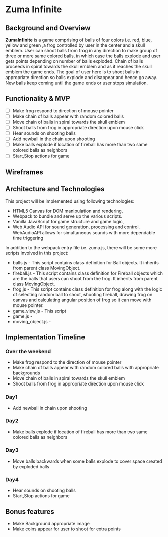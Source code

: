 # Zuma Infinite
## Background and Overview

  **ZumaInfinite** is a game comprising of balls of four colors i.e. red, blue, yellow and green
  ,a frog controlled by user in the center and a skull emblem.
  User can shoot balls from frog in any direction to make group of three or more same colored balls, in which case the balls explode and user gets points depending on number
  of balls exploded.
  Chain of balls proceeds in spiral towards the skull emblem and as it reaches the skull emblem the game ends.
  The goal of user here is to shoot balls in appropriate direction so balls explode and disappear and hence go away.
  New balls keep coming until the game ends or user stops simulation.

## Functionality & MVP
  - [ ] Make frog respond to direction of mouse pointer
  - [ ] Make chain of balls appear with random colored balls
  - [ ] Move chain of balls in spiral towards the skull emblem
  - [ ] Shoot balls from frog in appropriate direction upon mouse click
  - [ ] Hear sounds on shooting balls
  - [ ] Add newball in the chain upon shooting
  - [ ] Make balls explode if location of fireball has more than two same colored balls as neighbors
  - [ ] Start,Stop actions for game

## Wireframes

## Architecture and Technologies

This project will be implemented using following technologies:

- HTML5 Canvas for DOM manipulation and rendering,
- Webpack to bundle and serve up the various scripts.
- Vanilla JavaScript for game structure and game logic,
- Web Audio API for sound generation, processing and control. WebAudioAPI allows for  simultaneous sounds with more dependable time triggering

In addition to the webpack entry file i.e. zuma.js, there will be some more scripts involved in this project:
* balls.js - This script contains class definition for Ball objects. It inherits from parent class MovingObject.
* fireball.js - This script contains class definition for Fireball objects which are the balls that users can shoot from the frog. It inherits from parent class MovingObject.
* frog.js - This script contains class definition for frog along with the logic of selecting random ball to shoot, shooting fireball, drawing frog on canvas and calculating angular position of frog so it can move with mouse pointer.
* game_view.js - This script
* game.js -
* moving_object.js -


## Implementation Timeline
### Over the weekend
* Make frog respond to the direction of mouse pointer
* Make chain of balls appear with random colored balls with appropriate backgrounds
* Move chain of balls in spiral towards the skull emblem
* Shoot balls from frog in appropriate direction upon mouse click
### Day1
* Add newball in chain upon shooting
### Day2
* Make balls explode if location of fireball has more than two same colored balls as neighbors
### Day3
* Move balls backwards when some balls explode to cover space created by exploded balls
### Day4
* Hear sounds on shooting balls
* Start,Stop actions for game

## Bonus features

* Make Background appropriate image
* Make coins appear for user to shoot for extra points
